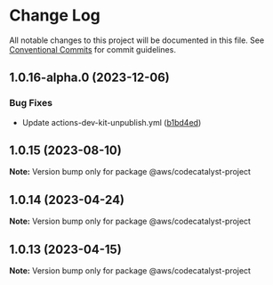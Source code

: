 # Change Log

All notable changes to this project will be documented in this file.
See [Conventional Commits](https://conventionalcommits.org) for commit guidelines.

## 1.0.16-alpha.0 (2023-12-06)


### Bug Fixes

* Update actions-dev-kit-unpublish.yml ([b1bd4ed](https://github.com/aws/actions-dev-kit/commit/b1bd4edcc21939acd2ea79ec3eb1b51af6ccb9fb))





## 1.0.15 (2023-08-10)

**Note:** Version bump only for package @aws/codecatalyst-project





## 1.0.14 (2023-04-24)

**Note:** Version bump only for package @aws/codecatalyst-project





## 1.0.13 (2023-04-15)

**Note:** Version bump only for package @aws/codecatalyst-project
